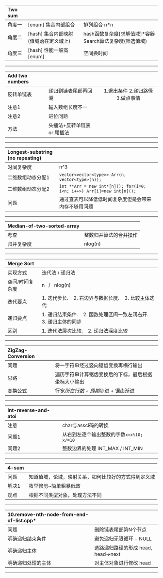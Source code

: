 |Two sum|||
|:---|:---|:---|
|角度一 | [enum] 集合内部组合  | 排列组合 n*n |
|角度二 | [hash] 集合内部映射  (值域落在定义域上)| hash函数复杂度[求解值域]*容器Search算法复杂度(筛选值域)|
|角度三 | [hash] 性能一般高[enum] | 空间换时间 |
---------------------------------------------------------
| Add two numbers|||
|:---|:---|:---:|
|反转单链表|递归到链表尾部再回溯|1.退出条件 2.递归路径 3.做点事情| 
|注意1|输入数组长度不一||
|注意2|进位问题||
|方法|头插法+反转单链表 or 尾插法|
---------------------------------------------------------
|Longest-substring (no repeating)||
|:---|:---|
|时间复杂度|n^3|
|二维数组动态分配1|```vector<vector<type>> Arr(n, vector<type>(n));```|
|二维数组动态分配2|```int **Arr = new int*[n](); for(i=0; i<n; i++>) Arr[i]=new int[n]();```|
|问题| 通过查表可以降低低时间复杂度但是会带来内存不够用问题|
---------------------------------------------------------
|Median-of-two-sorted-array||
|:---|:---|
|考查|整数归并算法的合并操作|
|归并复杂度|nlog(n)|
---------------------------------------------------------
|Merge Sort||
|:---|:---|
|实现方式|迭代法 / 递归法|
|空间/时间复杂度| n&nbsp;&nbsp;&nbsp;/&nbsp;&nbsp;&nbsp;nlog(n)|
|迭代要点|1. 迭代步长.&nbsp;&nbsp;&nbsp; 2. 右边界与数据长度.&nbsp;&nbsp;&nbsp; 3. 比较主体迭代|
|递归要点|1. 递归结束条件.&nbsp;&nbsp;&nbsp; 2. 函数处理区间一致左闭右开.&nbsp;&nbsp;&nbsp; 3. 递归主体的同步|
|区别| 1. 迭代法层次比较.&nbsp;&nbsp;&nbsp; 2. 递归法深度比较|
---------------------------------------------------------
|ZigZag-Conversion||
|:---|:---|
|问题|将一字符串经过竖向锯齿变换再横行输出|
|思路|遍历字符串计算锯齿变换后的下标，最后根据坐标大小输出|
|变换公式|行宽*所在行数 + 周期*步进 + 锯齿渐进|
---------------------------------------------------------
|Int-reverse-and-atoi||
|:---|:---|
|注意|char与assci码的转换|
|问题1|从右到左逐个输出整数的字数`x=x%10; x/=10`|
|问题2|整数边界的处理 INT_MAX&nbsp;/&nbsp;INT_MIN| 
---------------------------------------------------------
|4-sum||
|:---|:---|
|问题|知道值域，论域，映射关系，如何比较好的方式得到定义域|
|解决1|枚举修剪~简单粗暴低效|
|观点|根据不同类型对象，处理方法不同|
---------------------------------------------------------
|10.remove-nth-node-from-end-of-list.cpp*||
|:---|:---|
|问题|删除链表尾部第N个节点|
|明确递归结束条件|避免递归无限循环 - NULL|
|明确递归主体|选路递归路径的形成 head, head->next|
|明确递归处理的主体|对主体对象进行修改 head|
---------------------------------------------------------
